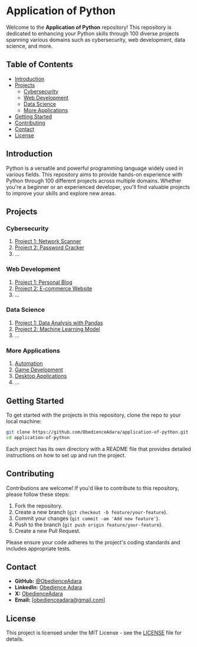 # Application of Python

Welcome to the **Application of Python** repository! This repository is dedicated to enhancing your Python skills through 100 diverse projects spanning various domains such as cybersecurity, web development, data science, and more.

## Table of Contents

- [Introduction](#introduction)
- [Projects](#projects)
  - [Cybersecurity](#cybersecurity)
  - [Web Development](#web-development)
  - [Data Science](#data-science)
  - [More Applications](#more-applications)
- [Getting Started](#getting-started)
- [Contributing](#contributing)
- [Contact](#contact)
- [License](#license)

## Introduction

Python is a versatile and powerful programming language widely used in various fields. This repository aims to provide hands-on experience with Python through 100 different projects across multiple domains. Whether you're a beginner or an experienced developer, you'll find valuable projects to improve your skills and explore new areas.

## Projects

### Cybersecurity

1. [Project 1: Network Scanner](projects/cybersecurity/network_scanner)
2. [Project 2: Password Cracker](projects/cybersecurity/password_cracker)
3. ...

### Web Development

1. [Project 1: Personal Blog](projects/web_development/personal_blog)
2. [Project 2: E-commerce Website](projects/web_development/ecommerce_website)
3. ...

### Data Science

1. [Project 1: Data Analysis with Pandas](projects/data_science/data_analysis_pandas)
2. [Project 2: Machine Learning Model](projects/data_science/machine_learning_model)
3. ...

### More Applications

1. [Automation](projects/automation)
2. [Game Development](projects/game_development)
3. [Desktop Applications](projects/desktop_applications)
4. ...

## Getting Started

To get started with the projects in this repository, clone the repo to your local machine:

```bash
git clone https://github.com/ObedienceAdara/application-of-python.git
cd application-of-python
```

Each project has its own directory with a README file that provides detailed instructions on how to set up and run the project.

## Contributing

Contributions are welcome! If you'd like to contribute to this repository, please follow these steps:

1. Fork the repository.
2. Create a new branch (`git checkout -b feature/your-feature`).
3. Commit your changes (`git commit -am 'Add new feature'`).
4. Push to the branch (`git push origin feature/your-feature`).
5. Create a new Pull Request.

Please ensure your code adheres to the project's coding standards and includes appropriate tests.

## Contact

- **GitHub:** [@ObedienceAdara](https://github.com/ObedienceAdara)
- **LinkedIn:** [Obedience Adara](https://www.linkedin.com/in/obedience-adara-5832062b2/)
- **X:** [ObedienceAdara](https://x.com/ObedienceAdara/) 
- **Email:** [obedienceadara@gmail.com]

## License

This project is licensed under the MIT License - see the [LICENSE](LICENSE) file for details.
